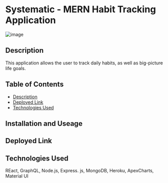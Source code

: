 # Systematic - MERN Habit Tracking Application

![image](https://github.com/SidneyEdwards/Systematic/assets/124628764/72ecf058-5f4f-4607-8ecb-0ce55d9e7cea)

## Description

This application allows the user to track daily habits, as well as big-picture life goals. 

## Table of Contents
- [Description](#description)
- [Deployed Link](#deployed-link)
- [Technologies Used](#technologies-used)

## Installation and Useage


## Deployed Link


## Technologies Used
REact, GraphQL, Node.js, Express. js, MongoDB, Heroku, ApexCharts, Material UI


